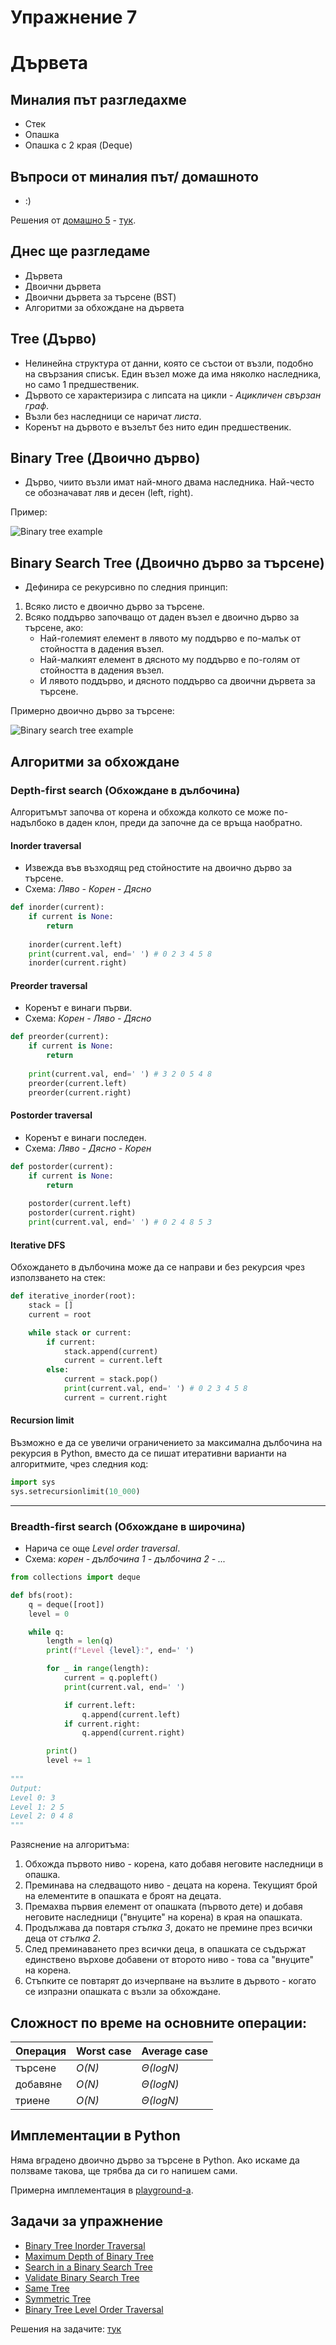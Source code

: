 # Упражнение 7

# Дървета

## Миналия път разгледахме

- Стек
- Опашка
- Опашка с 2 края (Deque)

## Въпроси от миналия път/ домашното

- :)

Решения от [домашно 5](https://hackerrank.com/contests/sda-ad-hw-5-2023) - [тук](/Homeworks/hw_05).

## Днес ще разгледаме

- Дървета
- Двоични дървета
- Двоични дървета за търсене (BST)
- Алгоритми за обхождане на дървета

## Tree (Дърво)

- Нелинейна структура от данни, която се състои от възли, подобно на свързания списък. Един възел може да има няколко наследника, но само 1 предшественик.
- Дървото се характеризира с липсата на цикли - *Ацикличен свързан граф*.
- Възли без наследници се наричат *листа*.
- Коренът на дървото е възелът без нито един предшественик.

## Binary Tree (Двоично дърво)

- Дърво, чиито възли имат най-много двама наследника. Най-често се обозначават ляв и десен (left, right).
  
Пример:

![Binary tree example](media/binary_tree_example.png)


## Binary Search Tree (Двоично дърво за търсене)

- Дефинира се рекурсивно по следния принцип:
1. Всяко листо е двоично дърво за търсене.
2. Всяко поддърво започващо от даден възел е двоично дърво за търсене, ако:
    - Най-големият елемент в лявото му поддърво е по-малък от стойността в дадения възел.
    - Най-малкият елемент в дясното му поддърво е по-голям от стойността в дадения възел.
    - И лявото поддърво, и дясното поддърво са двоични дървета за търсене.

Примерно двоично дърво за търсене:

![Binary search tree example](media/binary_search_tree.png)

## Алгоритми за обхождане

### Depth-first search (Обхождане в дълбочина)

Алгоритъмът започва от корена и обхожда колкото се може по-надълбоко в даден клон, преди да започне да се връща наобратно.

#### Inorder traversal
- Извежда във възходящ ред стойностите на двоично дърво за търсене.
- Схема: *Ляво - Корен - Дясно* 

```python
def inorder(current):
    if current is None:
        return
    
    inorder(current.left)
    print(current.val, end=' ') # 0 2 3 4 5 8 
    inorder(current.right)
```

#### Preorder traversal 
- Коренът е винаги първи.
- Схема: *Корен - Ляво - Дясно*

```python
def preorder(current):
    if current is None:
        return
    
    print(current.val, end=' ') # 3 2 0 5 4 8
    preorder(current.left)
    preorder(current.right)
```

#### Postorder traversal
  - Коренът е винаги последен. 
  - Схема: *Ляво - Дясно - Корен*

```python
def postorder(current):
    if current is None:
        return
    
    postorder(current.left)
    postorder(current.right)
    print(current.val, end=' ') # 0 2 4 8 5 3 
```

#### Iterative DFS
Обхождането в дълбочина може да се направи и без рекурсия чрез използването на стек:

```python
def iterative_inorder(root):
    stack = []
    current = root

    while stack or current:
        if current:
            stack.append(current) 
            current = current.left
        else:
            current = stack.pop()
            print(current.val, end=' ') # 0 2 3 4 5 8 
            current = current.right
```

#### Recursion limit
Възможно е да се увеличи ограничението за максимална дълбочина на рекурсия в Python, вместо да се пишат итеративни варианти на алгоритмите, чрез следния код:

```python
import sys
sys.setrecursionlimit(10_000)
```

---

### Breadth-first search (Обхождане в широчина)
- Нарича се още *Level order traversal*.
- Схема: *корен - дълбочина 1 - дълбочина 2 - ...*

```python
from collections import deque

def bfs(root):
    q = deque([root])
    level = 0

    while q:
        length = len(q)
        print(f"Level {level}:", end=' ')

        for _ in range(length):
            current = q.popleft()
            print(current.val, end=' ')

            if current.left:
                q.append(current.left)
            if current.right:
                q.append(current.right)

        print()
        level += 1
        
"""
Output:
Level 0: 3 
Level 1: 2 5 
Level 2: 0 4 8
"""
```

Разяснение на алгоритъма:
1. Обхожда първото ниво - корена, като добавя неговите наследници в опашка.
2. Преминава на следващото ниво - децата на корена. Текущият брой на елементите в опашката е броят на децата.
3. Премахва първия елемент от опашката (първото дете) и добавя неговите наследници ("внуците" на корена) в края на опашката.
4. Продължава да повтаря *стъпка 3*, докато не премине през всички деца от *стъпка 2*.
5. След преминаването през всички деца, в опашката се съдържат единствено върхове добавени от второто ниво - това са "внуците" на корена.
6. Стъпките се повтарят до изчерпване на възлите в дървото - когато се изпразни опашката с възли за обхождане.
   

## Сложност по време на основните операции:

| Операция | Worst case | Average case |
| --- | --- |  --- |
| търсене | *O(N)* | *Θ(logN)* |
| добавяне | *O(N)* | *Θ(logN)* |
| триене | *O(N)* | *Θ(logN)* |


## Имплементации в Python

Няма вградено двоично дърво за търсене в Python.
Ако искаме да ползваме такова, ще трябва да си го напишем сами.


Примерна имплементация в [playground-а](playground_07.ipynb).

## Задачи за упражнение

- [Binary Tree Inorder Traversal](https://leetcode.com/problems/binary-tree-inorder-traversal)
- [Maximum Depth of Binary Tree](https://leetcode.com/problems/maximum-depth-of-binary-tree)
- [Search in a Binary Search Tree](https://leetcode.com/problems/search-in-a-binary-search-tree)
- [Validate Binary Search Tree](https://leetcode.com/problems/validate-binary-search-tree)
- [Same Tree](https://leetcode.com/problems/same-tree)
- [Symmetric Tree](https://leetcode.com/problems/symmetric-tree)
- [Binary Tree Level Order Traversal](https://leetcode.com/problems/binary-tree-level-order-traversal)

Решения на задачите: [тук](https://github.com/TeogopK/SDA-solved/tree/main/Seminar/sem_07)